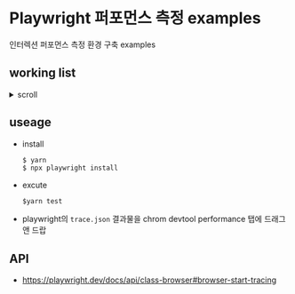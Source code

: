 # Playwright 퍼포먼스 측정 examples

인터렉션 퍼포먼스 측정 환경 구축 examples

## working list

<details><summary>scroll</summary>

[바로가기](./tests/scroll.spec.ts)

- ![](./static/scroll.gif)

</details>

## useage

- install

  ```bash
  $ yarn
  $ npx playwright install
  ```

- excute

  ```
  $yarn test
  ```

- playwright의 `trace.json` 결과물을 chrom devtool performance 탭에 드래그 앤 드랍

## API

- https://playwright.dev/docs/api/class-browser#browser-start-tracing
